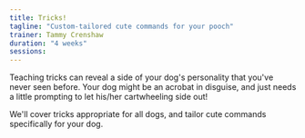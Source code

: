 ```yaml
---
title: Tricks!
tagline: "Custom-tailored cute commands for your pooch"
trainer: Tammy Crenshaw
duration: "4 weeks"
sessions:
---
```

Teaching tricks can reveal a side of your dog's personality that you've never 
seen before. Your dog might be an acrobat in disguise, and just needs a little 
prompting to let his/her cartwheeling side out!

We'll cover tricks appropriate for all dogs, and tailor cute commands specifically 
for your dog.